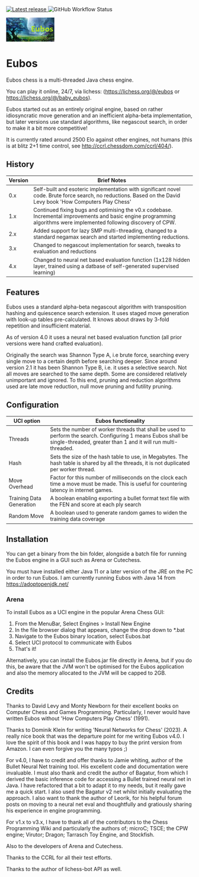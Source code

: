 <a href="https://github.com/cjbolt/EubosChess/releases/latest" alt="Latest release">
    <img src="https://img.shields.io/github/v/release/cjbolt/EubosChess?include_prereleases" alt="Latest release">
</a>
<img src="https://img.shields.io/github/actions/workflow/status/cjbolt/EubosChess/maven.yml?branch=master" alt="GitHub Workflow Status">

![Eubos Logo, courtesy of Graham Banks](logo.png "Image Credit: Graham Banks")

# Eubos
Eubos chess is a multi-threaded Java chess engine.

You can play it online, 24/7, via lichess: (https://lichess.org/@/eubos or https://lichess.org/@/baby_eubos). 

Eubos started out as an entirely original engine, based on rather idiosyncratic move generation and an inefficient alpha-beta implementation, but later versions use standard algorithms, like negascout search, in order to make it a bit more competitive!

It is currently rated around 2500 Elo against other engines, not humans (this is at blitz 2+1 time control, see  http://ccrl.chessdom.com/ccrl/404/).

## History
Version | Brief Notes
------------ | -------------
0.x | Self-built and esoteric implementation with significant novel code. Brute force search, no reductions. Based on the David Levy book 'How Computers Play Chess'
1.x | Continued fixing bugs and optimising the v0.x codebase. Incremental improvements and basic engine programming algorithms were implemented following discovery of CPW.
2.x | Added support for lazy SMP multi-threading, changed to a standard negamax search and started implementing reductions.
3.x | Changed to negascout implementation for search, tweaks to evaluation and reductions
4.x | Changed to neural net based evaluation function (1x128 hidden layer, trained using a datbase of self-generated supervised learning)

## Features
Eubos uses a standard alpha-beta negascout algorithm with transposition hashing and quiescence search extension. It uses staged move generation with look-up tables pre-calculated. It knows about draws by 3-fold repetition and insufficient material.

As of version 4.0 it uses a neural net based evaluation function (all prior versions were hand crafted evaluation).

Originally the search was Shannon Type A, i.e brute force, searching every single move to a certain depth before searching deeper. Since around version 2.1 it has been Shannon Type B, i.e. it uses a selective search. Not all moves are searched to the same depth. Some are considered relatively unimportant and ignored. To this end, pruning and reduction algorithms used are late move reduction, null move pruning and futility pruning.

## Configuration
UCI option | Eubos functionality
------------ | -------------
Threads | Sets the number of worker threads that shall be used to perform the search. Configuring 1 means Eubos shall be single-threaded, greater than 1 and it will run multi-threaded.
Hash | Sets the size of the hash table to use, in Megabytes. The hash table is shared by all the threads, it is not duplicated per worker thread.
Move Overhead | Factor for this number of milliseconds on the clock each time a move must be made. This is useful for countering latency in internet games.
Training Data Generation | A boolean enabling exporting a bullet format text file with the FEN and score at each ply search
Random Move | A boolean used to generate random games to widen the training data coverage

## Installation
You can get a binary from the bin folder, alongside a batch file for running the Eubos engine in a GUI such as Arena or Cutechess.

You must have installed either Java 11 or a later version of the JRE on the PC in order to run Eubos. I am currently running Eubos with Java 14 from https://adoptopenjdk.net/

### Arena
To install Eubos as a UCI engine in the popular Arena Chess GUI:

1. From the MenuBar, Select Engines > Install New Engine
2. In the file browser dialog that appears, change the drop down to *.bat
3. Navigate to the Eubos binary location, select Eubos.bat
4. Select UCI protocol to communicate with Eubos
5. That's it!

Alternatively, you can install the Eubos.jar file directly in Arena, but if you do this, be aware that the JVM won't be optimised for the Eubos application and also the memory allocated to the JVM will be capped to 2GB.

## Credits
Thanks to David Levy and Monty Newborn for their excellent books on Computer Chess and Games Programming. Particularly, I never would have written Eubos without 'How Computers Play Chess' (1991).

Thanks to Dominik Klein for writing 'Neural Networks for Chess' (2023). A really nice book that was the departure point for me writing Eubos v4.0. I love the spirit of this book and I was happy to buy the print version from Amazon. I can even forgive you the many typos ;)

For v4.0, I have to credit and offer thanks to Jamie whiting, author of the Bullet Neural Net training tool. His excellent code and documentation were invaluable. I must also thank and credit the author of Bagatur, from which I derived the basic inference code for accessing a Bullet trained neural net in Java. I have refactored that a bit to adapt it to my needs, but it really gave me a quick start. I also used the Bagatur v2 net whilst initially evaluating the approach. I also want to thank the author of Leorik, for his helpful forum posts on moving to a neural net eval and thoughtfully and gratiously sharing his experience in engine programming.

For v1.x to v3.x, I have to thank all of the contributors to the Chess Programming Wiki and particularly the authors of; microC; TSCE; the CPW engine; Virutor; Dragon; Tarrasch Toy Engine, and Stockfish.

Also to the developers of Arena and Cutechess.

Thanks to the CCRL for all their test efforts.

Thanks to the author of lichess-bot API as well.

